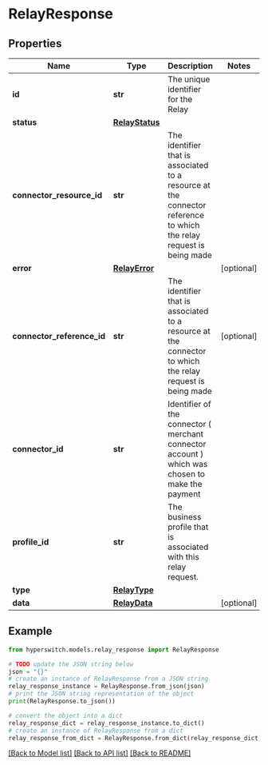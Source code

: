 # RelayResponse


## Properties

Name | Type | Description | Notes
------------ | ------------- | ------------- | -------------
**id** | **str** | The unique identifier for the Relay | 
**status** | [**RelayStatus**](RelayStatus.md) |  | 
**connector_resource_id** | **str** | The identifier that is associated to a resource at the connector reference to which the relay request is being made | 
**error** | [**RelayError**](RelayError.md) |  | [optional] 
**connector_reference_id** | **str** | The identifier that is associated to a resource at the connector to which the relay request is being made | [optional] 
**connector_id** | **str** | Identifier of the connector ( merchant connector account ) which was chosen to make the payment | 
**profile_id** | **str** | The business profile that is associated with this relay request. | 
**type** | [**RelayType**](RelayType.md) |  | 
**data** | [**RelayData**](RelayData.md) |  | [optional] 

## Example

```python
from hyperswitch.models.relay_response import RelayResponse

# TODO update the JSON string below
json = "{}"
# create an instance of RelayResponse from a JSON string
relay_response_instance = RelayResponse.from_json(json)
# print the JSON string representation of the object
print(RelayResponse.to_json())

# convert the object into a dict
relay_response_dict = relay_response_instance.to_dict()
# create an instance of RelayResponse from a dict
relay_response_from_dict = RelayResponse.from_dict(relay_response_dict)
```
[[Back to Model list]](../README.md#documentation-for-models) [[Back to API list]](../README.md#documentation-for-api-endpoints) [[Back to README]](../README.md)



